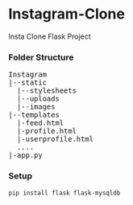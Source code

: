 # Instagram-Clone
Insta Clone Flask Project

<h3>Folder Structure</h3>
<pre>
Instagram
|--static
  |--stylesheets
  |--uploads
  |--images
|--templates
  |-feed.html
  |-profile.html
  |-userprofile.html
  ....
|-app.py
</pre>

<h3>Setup</h3>

```html
pip install flask flask-mysqldb
```

